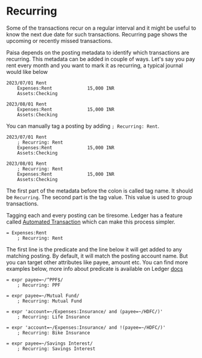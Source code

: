 # Recurring

Some of the transactions recur on a regular interval and it might be
useful to know the next due date for such transactions. Recurring page
shows the upcoming or recently missed transactions.

Paisa depends on the posting metadata to identify which transactions
are recurring. This metadata can be added in couple of ways. Let's say
you pay rent every month and you want to mark it as recurring, a
typical journal would like below

```ledger
2023/07/01 Rent
    Expenses:Rent             15,000 INR
    Assets:Checking

2023/08/01 Rent
    Expenses:Rent             15,000 INR
    Assets:Checking
```

You can manually tag a posting by adding `; Recurring: Rent`.

```ledger
2023/07/01 Rent
    ; Recurring: Rent
    Expenses:Rent             15,000 INR
    Assets:Checking

2023/08/01 Rent
    ; Recurring: Rent
    Expenses:Rent             15,000 INR
    Assets:Checking
```

The first part of the metadata before the colon is called tag name. It
should be `Recurring`. The second part is the tag value. This value is
used to group transactions.

Tagging each and every posting can be tiresome. Ledger has a feature
called [Automated Transaction](https://ledger-cli.org/doc/ledger3.html#Automated-Transactions) which can make this process simpler.

```ledger
= Expenses:Rent
    ; Recurring: Rent
```

The first line is the predicate and the line below it will get added
to any matching posting. By default, it will match the posting account
name. But you can target other attributes like payee, amount etc. You
can find more examples below, more info about predicate is available on
Ledger [docs](https://ledger-cli.org/doc/ledger3.html#Complex-expressions)

```ledger
= expr payee=~/^PPF$/
    ; Recurring: PPF

= expr payee=~/Mutual Fund/
    ; Recurring: Mutual Fund

= expr 'account=~/Expenses:Insurance/ and (payee=~/HDFC/)'
    ; Recurring: Life Insurance

= expr 'account=~/Expenses:Insurance/ and !(payee=~/HDFC/)'
    ; Recurring: Bike Insurance

= expr payee=~/Savings Interest/
    ; Recurring: Savings Interest
```
